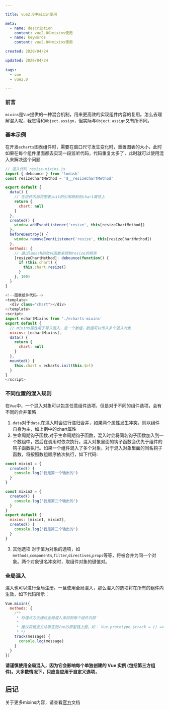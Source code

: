```yaml
---

title: vue2.0中mixin使用

meta:
  - name: description
    content: vue2.0中mixins使用
  - name: keywords
    content: vue2.0中mixins使用

created: 2020/04/24

updated: 2020/04/24
 
tags:
  - vue
  - vue2.0

---
```


### 前言
`mixins`是`Vue`提供的一种混合机制，用来更高效的实现组件内容的复用。怎么去理解混入呢，我觉得和`Object.assign`，但实际与`Object.assign`又有所不同。

### 基本示例
在开发`echarts`图表组件时，需要在窗口尺寸发生变化时，重置图表的大小，此时如果在每个组件里面都去实现一段监听代码，代码重复太多了，此时就可以使用混入来解决这个问题

```js
// 混入代码 resize-mixins.js
import { debounce } from 'lodash'
const resizeChartMethod = '$__resizeChartMethod'

export default {
  data() {
    // 在组件内部将图表init的引用映射到chart属性上
    return {
      chart: null
    }
  },
  created() {
    window.addEventListener('resize', this[resizeChartMethod])
  },
  beforeDestroy() {
    window.removeEventListener('resize', this[resizeChartMethod])
  },
  methods: {
    // 通过lodash的防抖函数来控制resize的频率
    [resizeChartMethod]: debounce(function() {
      if (this.chart) {
        this.chart.resize()
      }
    }, 100)
  }
}
```

```js
<!--图表组件代码-->
<template>
  <div class="chart"></div>
</template>
<script>
import echartMixins from './echarts-mixins'
export default {
  // mixins属性用于导入混入，是一个数组，数组可以传入多个混入对象
  mixins: [echartMixins],
  data() {
    return {
      chart: null
    }
  },
  mounted() {
    this.chart = echarts.init(this.$el)
  }
}
</script>
```

### 不同位置的混入规则
在`Vue`中，一个混入对象可以包含任意组件选项，但是对于不同的组件选项，会有不同的合并策略

1. `data`对于`data`,在混入时会进行递归合并，如果两个属性发生冲突，则以组件自身为主，如上例中的chart属性
2. 生命周期钩子函数.对于生命周期钩子函数，混入时会将同名钩子函数加入到一个数组中，然后在调用时依次执行。混入对象里面的钩子函数会优先于组件的钩子函数执行。如果一个组件混入了多个对象，对于混入对象里面的同名钩子函数，将按照数组顺序依次执行，如下代码:

```js
const mixin1 = {
  created() {
    console.log('我是第一个输出的')
  }
}

const mixin2 = {
  created() {
    console.log('我是第二个输出的')
  }
}
export default {
  mixins: [mixin1, mixin2],
  created() {
    console.log('我是第三个输出的')
  }
}
```

3. 其他选项 对于值为对象的选项，如`methods`,`components`,`filter`,`directives`,`props`等等，将被合并为同一个对象。两个对象键名冲突时，取组件对象的键值对。

### 全局混入
混入也可以进行全局注册。一旦使用全局混入，那么混入的选项将在所有的组件内生效，如下代码所示：
```js
Vue.mixin({
  methods: {
    /**
     * 将埋点方法通过全局混入添加到每个组件内部
     * 
     * 建议将埋点方法绑定到Vue的原型链上面，如： Vue.prototype.$track = () => {}
     * */
    track(message) {
      console.log(message)
    }
  }
})
```

**请谨慎使用全局混入，因为它会影响每个单独创建的 Vue 实例 (包括第三方组件)。大多数情况下，只应当应用于自定义选项，**

## 后记
关于更多mixins内容，请查看[官方](https://cn.vuejs.org/v2/api/#mixins)文档